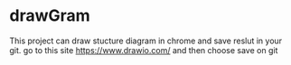 # drawGram
This project can draw stucture diagram in chrome and save reslut in your git.
go to this site https://www.drawio.com/
and then choose save on git

